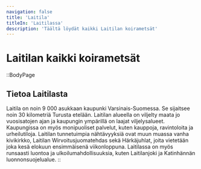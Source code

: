 ```yaml
---
navigation: false
title: 'Laitila'
titleIn: 'Laitilassa'
description: 'Täältä löydät kaikki Laitilan koirametsät'
---
```

# Laitilan kaikki koirametsät

::BodyPage
## Tietoa Laitilasta
Laitila on noin 9 000 asukkaan kaupunki Varsinais-Suomessa. Se sijaitsee noin 30 kilometriä Turusta etelään. Laitilan alueella on viljelty maata jo vuosisatojen ajan ja kaupungin ympärillä on laajat viljelysalueet. Kaupungissa on myös monipuoliset palvelut, kuten kauppoja, ravintoloita ja urheilutiloja. Laitilan tunnetuimpia nähtävyyksiä ovat muun muassa vanha kivikirkko, Laitilan Wirvoitusjuomatehdas sekä Härkäjuhlat, joita vietetään joka kesä elokuun ensimmäisenä viikonloppuna. Laitilassa on myös runsaasti luontoa ja ulkoilumahdollisuuksia, kuten Laitilanjoki ja Katinhännän luonnonsuojelualue.
::